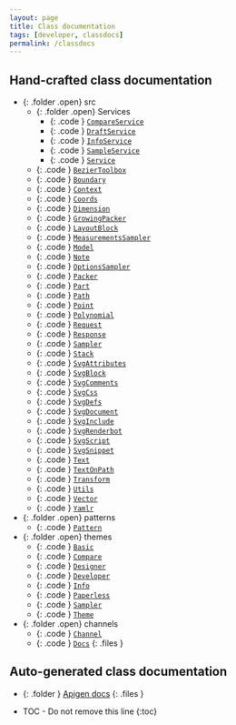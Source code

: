 ```yaml
---
layout: page
title: Class documentation
tags: [developer, classdocs]
permalink: /classdocs
---
```

## Hand-crafted class documentation

- {: .folder .open} src
  - {: .folder .open} Services
    - {: .code } [`CompareService`](/class/services/compareservice)
    - {: .code } [`DraftService`](/class/services/draftservice)
    - {: .code } [`InfoService`](/class/services/infoservice)
    - {: .code } [`SampleService`](/class/services/sampleservice)
    - {: .code } [`Service`](/class/services/service)
  - {: .code } [`BezierToolbox`](/class/beziertoolbox)
  - {: .code } [`Boundary`](/class/boundary)
  - {: .code } [`Context`](/class/context)
  - {: .code } [`Coords`](/class/coords)
  - {: .code } [`Dimension`](/class/dimension)
  - {: .code } [`GrowingPacker`](/class/growingpacker)
  - {: .code } [`LayoutBlock`](/class/layoutblock)
  - {: .code } [`MeasurementsSampler`](/class/measurementssampler)
  - {: .code } [`Model`](/class/model)
  - {: .code } [`Note`](/class/note)
  - {: .code } [`OptionsSampler`](/class/optionssampler)
  - {: .code } [`Packer`](/class/packer)
  - {: .code } [`Part`](/class/part)
  - {: .code } [`Path`](/class/path)
  - {: .code } [`Point`](/class/point)
  - {: .code } [`Polynomial`](/class/polynomial)
  - {: .code } [`Request`](/class/request)
  - {: .code } [`Response`](/class/response)
  - {: .code } [`Sampler`](/class/sampler)
  - {: .code } [`Stack`](/class/stack)
  - {: .code } [`SvgAttributes`](/class/svgattributes)
  - {: .code } [`SvgBlock`](/class/svgblock)
  - {: .code } [`SvgComments`](/class/svgcomments)
  - {: .code } [`SvgCss`](/class/svgcss)
  - {: .code } [`SvgDefs`](/class/svgdefs)
  - {: .code } [`SvgDocument`](/class/svgdocument)
  - {: .code } [`SvgInclude`](/class/svginclude)
  - {: .code } [`SvgRenderbot`](/class/svgrenderbot)
  - {: .code } [`SvgScript`](/class/svgscript)
  - {: .code } [`SvgSnippet`](/class/svgsnippet)
  - {: .code } [`Text`](/class/text)
  - {: .code } [`TextOnPath`](/class/textonpath)
  - {: .code } [`Transform`](/class/transform)
  - {: .code } [`Utils`](/class/utils)
  - {: .code } [`Vector`](/class/vector)
  - {: .code } [`Yamlr`](/class/yamlr)
- {: .folder .open} patterns
  - {: .code } [`Pattern`](/class/patterns/pattern)
- {: .folder .open} themes
  - {: .code } [`Basic`](/class/themes/basic)
  - {: .code } [`Compare`](/class/themes/compare)
  - {: .code } [`Designer`](/class/themes/designer)
  - {: .code } [`Developer`](/class/themes/developer)
  - {: .code } [`Info`](/class/themes/info)
  - {: .code } [`Paperless`](/class/themes/paperless)
  - {: .code } [`Sampler`](/class/themes/sampler)
  - {: .code } [`Theme`](/class/themes/theme)
- {: .folder .open} channels
  - {: .code } [`Channel`](/class/channels/channel)
  - {: .code } [`Docs`](/class/channels/docs)
{: .files }

## Auto-generated class documentation

- {: .folder } [Apigen docs](/apigen/)
{: .files }

* TOC - Do not remove this line
{:toc}

